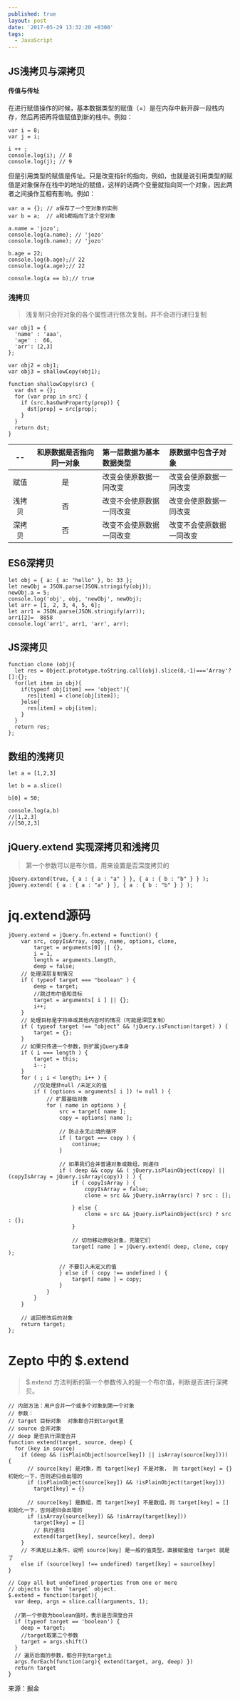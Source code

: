 ```yaml
---
published: true
layout: post
date: '2017-05-29 13:32:20 +0300'
tags:
  - JavaScript
---
```

## JS浅拷贝与深拷贝


#### 传值与传址

在进行赋值操作的时候，基本数据类型的赋值（=）是在内存中新开辟一段栈内存，然后再把再将值赋值到新的栈中。例如：

```
var i = 8;
var j = i;

i ++ ;
console.log(i); // 8
console.log(j); // 9
```


但是引用类型的赋值是传址。只是改变指针的指向，例如，也就是说引用类型的赋值是对象保存在栈中的地址的赋值，这样的话两个变量就指向同一个对象，因此两者之间操作互相有影响。例如：

```
var a = {}; // a保存了一个空对象的实例
var b = a;  // a和b都指向了这个空对象

a.name = 'jozo';
console.log(a.name); // 'jozo'
console.log(b.name); // 'jozo'

b.age = 22;
console.log(b.age);// 22
console.log(a.age);// 22

console.log(a == b);// true
```

### 浅拷贝

>浅复制只会将对象的各个属性进行依次复制，并不会进行递归复制

```
var obj1 = {
  'name' : 'aaa',
  'age' :  66,
  'arr': [2,3]
};

var obj2 = obj1;
var obj3 = shallowCopy(obj1);

function shallowCopy(src) {
  var dst = {};
  for (var prop in src) {
    if (src.hasOwnProperty(prop)) {
      dst[prop] = src[prop];
    }
  }
  return dst;
}

```


|--|和原数据是否指向同一对象|第一层数据为基本数据类型|原数据中包含子对象|
|:-:|:---------------------:|:-----------------------|:-----------------|
|赋值|是|改变会使原数据一同改变|改变会使原数据一同改变|
|浅拷贝|否|改变不会使原数据一同改变|改变会使原数据一同改变|
|深拷贝|否|改变不会使原数据一同改变|改变不会使原数据一同改变|

## ES6深拷贝

```
let obj = { a: { a: "hello" }, b: 33 };
let newObj = JSON.parse(JSON.stringify(obj));
newObj.a = 5;
console.log('obj', obj, 'newObj', newObj);
let arr = [1, 2, 3, 4, 5, 6];
let arr1 = JSON.parse(JSON.stringify(arr));
arr1[2]=  8858
console.log('arr1', arr1, 'arr', arr);
```
## JS深拷贝

```
function clone (obj){
  let res = Object.prototype.toString.call(obj).slice(8,-1)==='Array'?[]:{};
  for(let item in obj){
    if(typeof obj[item] === 'object'){
      res[item] = clone(obj[item]);
    }else{
      res[item] = obj[item];
    }
  }
  return res;
};
```
## 数组的浅拷贝
```
let a = [1,2,3]

let b = a.slice()

b[0] = 50;

console.log(a,b)
//[1,2,3]
//[50,2,3]
```


## jQuery.extend 实现深拷贝和浅拷贝

> 第一个参数可以是布尔值，用来设置是否深度拷贝的

```
jQuery.extend(true, { a : { a : "a" } }, { a : { b : "b" } } );
jQuery.extend( { a : { a : "a" } }, { a : { b : "b" } } );
```

# jq.extend源码

```
jQuery.extend = jQuery.fn.extend = function() {
	var src, copyIsArray, copy, name, options, clone,
		target = arguments[0] || {},
		i = 1,
		length = arguments.length,
		deep = false;
	// 处理深层复制情况
	if ( typeof target === "boolean" ) {
		deep = target;
		//跳过布尔值和目标
		target = arguments[ i ] || {};
		i++;
	}
	// 处理目标是字符串或其他内容时的情况（可能是深层复制）
	if ( typeof target !== "object" && !jQuery.isFunction(target) ) {
		target = {};
	}
	// 如果只传递一个参数，则扩展jQuery本身
	if ( i === length ) {
		target = this;
		i--;
	}
	for ( ; i < length; i++ ) {
		//仅处理非null /未定义的值
		if ( (options = arguments[ i ]) != null ) {
			// 扩展基础对象
			for ( name in options ) {
				src = target[ name ];
				copy = options[ name ];

				// 防止永无止境的循环
				if ( target === copy ) {
					continue;
				}

				// 如果我们合并普通对象或数组，则递归
				if ( deep && copy && ( jQuery.isPlainObject(copy) || (copyIsArray = jQuery.isArray(copy)) ) ) {
					if ( copyIsArray ) {
						copyIsArray = false;
						clone = src && jQuery.isArray(src) ? src : [];

					} else {
						clone = src && jQuery.isPlainObject(src) ? src : {};
					}

					// 切勿移动原始对象，克隆它们
					target[ name ] = jQuery.extend( deep, clone, copy );

				// 不要引入未定义的值
				} else if ( copy !== undefined ) {
					target[ name ] = copy;
				}
			}
		}
	}

	// 返回修改后的对象
	return target;
};
```

# Zepto 中的 $.extend

>$.extend 方法判断的第一个参数传入的是一个布尔值，判断是否进行深拷贝。


```
// 内部方法：用户合并一个或多个对象到第一个对象
// 参数：
// target 目标对象  对象都合并到target里
// source 合并对象
// deep 是否执行深度合并
function extend(target, source, deep) {
  for (key in source)
    if (deep && (isPlainObject(source[key]) || isArray(source[key]))) {
      // source[key] 是对象，而 target[key] 不是对象， 则 target[key] = {} 初始化一下，否则递归会出错的
      if (isPlainObject(source[key]) && !isPlainObject(target[key]))
        target[key] = {}

      // source[key] 是数组，而 target[key] 不是数组，则 target[key] = [] 初始化一下，否则递归会出错的
      if (isArray(source[key]) && !isArray(target[key]))
        target[key] = []
        // 执行递归
      	extend(target[key], source[key], deep)
    }
    // 不满足以上条件，说明 source[key] 是一般的值类型，直接赋值给 target 就是了
    else if (source[key] !== undefined) target[key] = source[key]
}

// Copy all but undefined properties from one or more
// objects to the `target` object.
$.extend = function(target){
  var deep, args = slice.call(arguments, 1);

  //第一个参数为boolean值时，表示是否深度合并
  if (typeof target == 'boolean') {
    deep = target;
    //target取第二个参数
    target = args.shift()
  }
  // 遍历后面的参数，都合并到target上
  args.forEach(function(arg){ extend(target, arg, deep) })
  return target
}
```




来源：掘金
